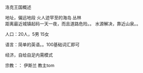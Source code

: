 洛克王国概述

地址，偏远地段 火人迹罕至的海岛   丛林   
距离最近城镇起码一天一夜，而且道路危险。。
水源解决，靠近山泉。。

人口：20人，5男 15女

语言：简单的英语。。100基础词汇即可

经济，自给自足内需模式

宗教：： 伊斯兰  教主tom


